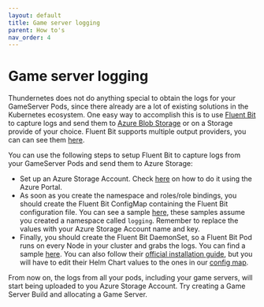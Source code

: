 ```yaml
---
layout: default
title: Game server logging
parent: How to's
nav_order: 4
---
```


# Game server logging

Thundernetes does not do anything special to obtain the logs for your GameServer Pods, since there already are a lot of existing solutions in the Kubernetes ecosystem. One easy way to accomplish this is to use [Fluent Bit](https://fluentbit.io/) to capture logs and send them to [Azure Blob Storage](https://docs.microsoft.com/azure/storage/blobs/storage-blobs-overview) or on a Storage provide of your choice. Fluent Bit supports multiple output providers, you can can see them [here](https://docs.fluentbit.io/manual/pipeline/outputs).

You can use the following steps to setup Fluent Bit to capture logs from your GameServer Pods and send them to Azure Storage:

- Set up an Azure Storage Account. Check [here](https://docs.microsoft.com/azure/storage/common/storage-account-create?tabs=azure-portal) on how to do it using the Azure Portal.
- As soon as you create the namespace and roles/role bindings, you should create the Fluent Bit ConfigMap containing the Fluent Bit configuration file. You can see a sample [here](https://github.com/PlayFab/thundernetes/blob/main/samples/fluentbit/fluent-bit-configmap.yaml), these samples assume you created a namespace called `logging`. Remember to replace the values with your Azure Storage Account name and key.
- Finally, you should create the Fluent Bit DaemonSet, so a Fluent Bit Pod runs on every Node in your cluster and grabs the logs. You can find a sample [here](https://github.com/PlayFab/thundernetes/blob/main/samples/fluentbit/fluent-bit-ds.yaml). You can also follow their [official installation guide](https://docs.fluentbit.io/manual/installation/kubernetes), but you will have to edit their Helm Chart values to the ones in our [config map](https://github.com/PlayFab/thundernetes/blob/main/samples/fluentbit/fluent-bit-configmap.yaml).

From now on, the logs from all your pods, including your game servers, will start being uploaded to you Azure Storage Account. Try creating a Game Server Build and allocating a Game Server.
